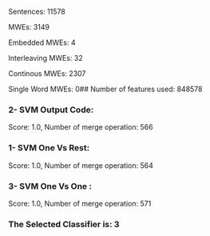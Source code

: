 Sentences: 11578

MWEs: 3149

Embedded MWEs: 4

Interleaving MWEs: 32

Continous MWEs: 2307

Single Word MWEs: 0## Number of features used: 848578

### 2- SVM Output Code: 
Score: 1.0, Number of merge operation: 566
### 1- SVM One Vs Rest: 
Score: 1.0, Number of merge operation: 564
### 3- SVM One Vs One : 
Score: 1.0, Number of merge operation: 571
### The Selected Classifier is: 3
